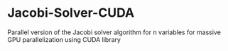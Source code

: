 # Jacobi-Solver-CUDA
Parallel version of the Jacobi solver algorithm for n variables for massive GPU parallelization using CUDA library
